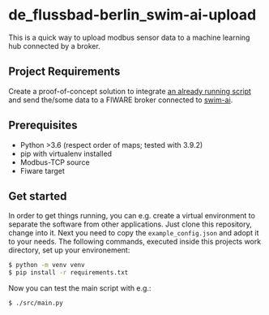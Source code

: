 # de\_flussbad-berlin\_swim-ai-upload

This is a quick way to upload modbus sensor data to a machine learning hub connected by a broker.

## Project Requirements

Create a proof-of-concept solution to integrate [an already running script](https://github.com/RoteKekse/WasserData/) and send the/some data to a FIWARE broker connected to [swim-ai](https://github.com/wseis/swim-ai).


## Prerequisites

  * Python >3.6 (respect order of maps; tested with 3.9.2)
  * pip with virtualenv installed
  * Modbus-TCP source
  * Fiware target

## Get started

In order to get things running, you can e.g. create a virtual environment to separate the software from other applications.
Just clone this repository, change into it. Next you need to copy the
`example_config.json` and adopt it to your needs.
The following commands, executed inside this projects work directory,
set up your environement:

```sh
$ python -m venv venv
$ pip install -r requirements.txt
```
Now you can test the main script with e.g.:

```sh
$ ./src/main.py
```



